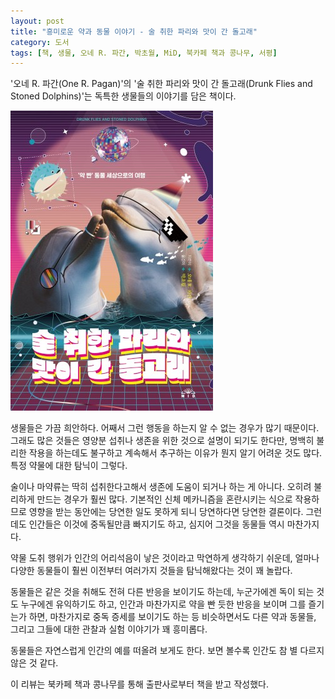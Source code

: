 ```yaml
---
layout: post
title: "흥미로운 약과 동물 이야기 - 술 취한 파리와 맛이 간 돌고래"
category: 도서
tags: [책, 생물, 오네 R. 파간, 박초월, MiD, 북카페 책과 콩나무, 서평]
---
```


'오네 R. 파간(One R. Pagan)'의
'술 취한 파리와 맛이 간 돌고래(Drunk Flies and Stoned Dolphins)'는
독특한 생물들의 이야기를 담은 책이다.

![표지](/images/drunk-flies-and-stoned-dolphins-book-h480.jpg)

생물들은 가끔 희안하다.
어째서 그런 행동을 하는지 알 수 없는 경우가 많기 때문이다.
그래도 많은 것들은 영양분 섭취나 생존을 위한 것으로 설명이 되기도 한다만,
명백히 불리한 작용을 하는데도 불구하고 계속해서 추구하는 이유가 뭔지 알기 어려운 것도 많다.
특정 약물에 대한 탐닉이 그렇다.

술이나 마약류는 딱히 섭취한다고해서 생존에 도움이 되거나 하는 게 아니다.
오히려 불리하게 만드는 경우가 훨씬 많다.
기본적인 신체 메카니즘을 혼란시키는 식으로 작용하므로
영향을 받는 동안에는 당연한 일도 못하게 되니
당연하다면 당연한 결론이다.
그런데도 인간들은 이것에 중독될만큼 빠지기도 하고,
심지어 그것을 동물들 역시 마찬가지다.

약물 도취 행위가 인간의 어리석음이 낳은 것이라고 막연하게 생각하기 쉬운데,
얼마나 다양한 동물들이 훨씬 이전부터 여러가지 것들을 탐닉해왔다는 것이 꽤 놀랍다.

동물들은 같은 것을 취해도 전혀 다른 반응을 보이기도 하는데,
누군가에겐 독이 되는 것도 누구에겐 유익하기도 하고,
인간과 마찬가지로 약을 빤 듯한 반응을 보이며 그를 즐기는가 하면,
마찬가지로 중독 증세를 보이기도 하는 등
비슷하면서도 다른 약과 동물들, 그리고 그들에 대한 관찰과 실험 이야기가 꽤 흥미롭다.

동물들은 자연스럽게 인간의 예를 떠올려 보게도 한다.
보면 볼수록 인간도 참 별 다르지 않은 것 같다.



<div class="im im-info">
이 리뷰는 북카페 책과 콩나무를 통해 출판사로부터 책을 받고 작성했다.
</div>
